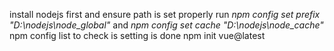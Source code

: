 install nodejs first and ensure path is set properly
run _npm config set prefix "D:\nodejs\node_global"_ and _npm config set cache "D:\nodejs\node_cache"_ 
npm config list to check is setting is done
npm init vue@latest

